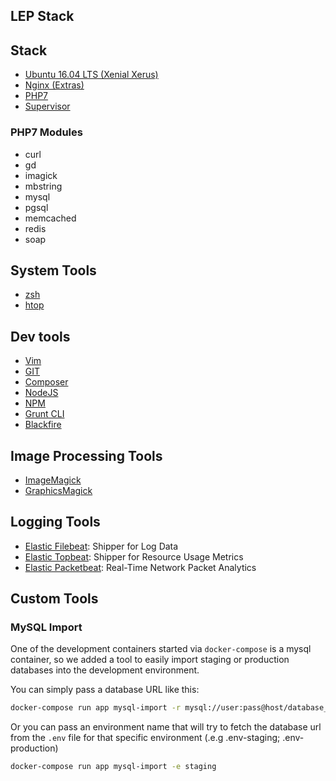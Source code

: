 LEP Stack
---

## Stack
- [Ubuntu 16.04 LTS (Xenial Xerus)](http://releases.ubuntu.com/16.04/)
- [Nginx (Extras)](http://packages.ubuntu.com/xenial/nginx-extras)
- [PHP7](http://www.php.net/)
- [Supervisor](http://supervisord.org/)

### PHP7 Modules
- curl
- gd
- imagick
- mbstring
- mysql
- pgsql
- memcached
- redis
- soap

## System Tools
- [zsh](http://www.zsh.org/)
- [htop](https://hisham.hm/htop/)

## Dev tools
- [Vim](http://www.vim.org/)
- [GIT](https://git-scm.com/)
- [Composer](https://getcomposer.org/)
- [NodeJS](https://nodejs.org/)
- [NPM](https://www.npmjs.com/)
- [Grunt CLI](http://gruntjs.com/)
- [Blackfire](https://blackfire.io/)

## Image Processing Tools
- [ImageMagick](https://www.imagemagick.org/script/index.php)
- [GraphicsMagick](http://www.graphicsmagick.org/)

## Logging Tools
- [Elastic Filebeat](https://www.elastic.co/products/beats/filebeat): Shipper for Log Data
- [Elastic Topbeat](https://www.elastic.co/products/beats/topbeat): Shipper for Resource Usage Metrics
- [Elastic Packetbeat](https://www.elastic.co/products/beats/packetbeat): Real-Time Network Packet Analytics

## Custom Tools
### MySQL Import
One of the development containers started via `docker-compose` is a mysql container, so we added a tool to easily import staging or production databases into the development environment.

You can simply pass a database URL like this:
```sh
docker-compose run app mysql-import -r mysql://user:pass@host/database_name
```

Or you can pass an environment name that will try to fetch the database url from the `.env` file for that specific environment (.e.g .env-staging; .env-production)
```sh
docker-compose run app mysql-import -e staging
```